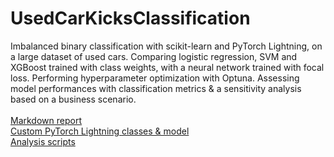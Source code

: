 # UsedCarKicksClassification

Imbalanced binary classification with scikit-learn and PyTorch Lightning, on a large dataset of used cars. Comparing logistic regression, SVM and XGBoost trained with class weights, with a neural network trained with focal loss. Performing hyperparameter optimization with Optuna. Assessing model performances with classification metrics & a sensitivity analysis based on a business scenario.
\
\
[Markdown report](https://github.com/AhmetZamanis/UsedCarKicksClassification/blob/main/Report.md)
\
[Custom PyTorch Lightning classes & model](https://github.com/AhmetZamanis/UsedCarKicksClassification/blob/main/XX_LightningClasses.py)
\
[Analysis scripts](https://github.com/AhmetZamanis/UsedCarKicksClassification/tree/main/Scripts)
